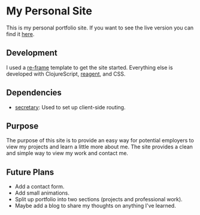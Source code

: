 # My Personal Site

This is my personal portfolio site. If you want to see the live version you can find it [here](https://evanrodrigues.net).

## Development

I used a [re-frame](https://github.com/Day8/re-frame) template to get the site started. Everything else is developed with ClojureScript, [reagent](https://github.com/reagent-project/reagent), and CSS.

## Dependencies

-   [secretary](https://github.com/clj-commons/secretary): Used to set up client-side routing.

## Purpose

The purpose of this site is to provide an easy way for potential employers to view my projects and learn a little more about me. The site provides a clean and simple way to view my work and contact me.

## Future Plans

* Add a contact form.
* Add small animations.
* Split up portfolio into two sections (projects and professional work).
* Maybe add a blog to share my thoughts on anything I've learned.
